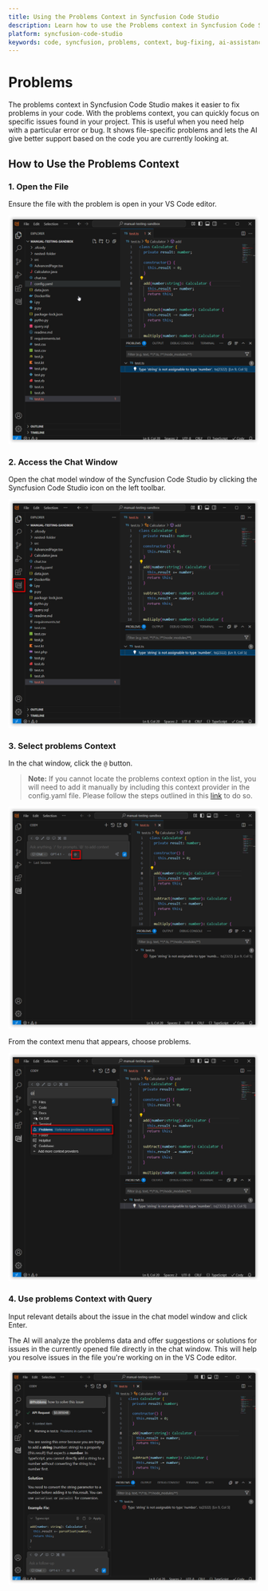 ```yaml
---
title: Using the Problems Context in Syncfusion Code Studio
description: Learn how to use the Problems context in Syncfusion Code Studio to fix coding issues quickly with intelligent, file-specific assistance.
platform: syncfusion-code-studio
keywords: code, syncfusion, problems, context, bug-fixing, ai-assistance, coding-errors, developer-tools
---
```


# Problems

The problems context in Syncfusion Code Studio makes it easier to fix problems in your code. With the problems context, you can quickly focus on specific issues found in your project. This is useful when you need help with a particular error or bug. It shows file-specific problems and lets the AI give better support based on the code you are currently looking at.



## How to Use the Problems Context

### 1. Open the File

Ensure the file with the problem is open in your VS Code editor.

<img src="../feature-images/problems_file.png" alt="problems file"  />


### 2. Access the Chat Window

Open the chat model window of the Syncfusion Code Studio by clicking the Syncfusion Code Studio icon on the left toolbar.

<img src="../feature-images/problems_chat_open.png" alt="open chat" />


### 3. Select problems Context

In the chat window, click the `@` button.
> **Note:** If you cannot locate the problems context option in the list, you will need to add it manually by including this context provider in the config.yaml file. Please follow the steps outlined in this [link](https://help.syncfusioncody.com/syncfusion-code-studio/features/context-providers/add-more-contextproviders/How-to-configure-more-contextproviders) to do so.

<img src="../feature-images/problems-clickcontext.png" alt="Click context menu"  />

From the context menu that appears, choose problems.



<img src="../feature-images/problems_open_context.png" alt="open context menu" />



### 4. Use problems Context with Query

Input relevant details about the issue in the chat model window and click Enter.

The AI will analyze the problems data and offer suggestions or solutions for issues in the currently opened file directly in the chat window. This will help you resolve issues in the file you're working on in the VS Code editor.


<img src="../feature-images/problems_output.png" alt="problems response" />